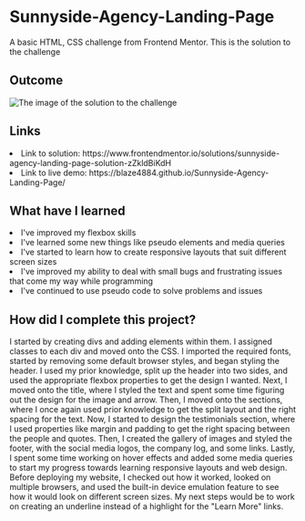 # Sunnyside-Agency-Landing-Page
A basic HTML, CSS challenge from Frontend Mentor. This is the solution to the challenge

<h2> Outcome </h2>

<img src="https://i.imgur.com/bgJYyJg.png" alt="The image of the solution to the challenge">

<h2> Links </h2>

<li> Link to solution: https://www.frontendmentor.io/solutions/sunnyside-agency-landing-page-solution-zZkldBiKdH </li>
<li> Link to live demo: https://blaze4884.github.io/Sunnyside-Agency-Landing-Page/ </li>

<h2> What have I learned </h2>

<li> I've improved my flexbox skills </li>
<li> I've learned some new things like pseudo elements and media queries </li>
<li> I've started to learn how to create responsive layouts that suit different screen sizes </li>
<li> I've improved my ability to deal with small bugs and frustrating issues that come my way while programming </li>
<li> I've continued to use pseudo code to solve problems and issues </li>

<h2> How did I complete this project? </h2>

<p> I started by creating divs and adding elements within them. I assigned classes to each div and moved onto the CSS. I imported the required fonts, started by removing some default browser styles, and began styling the header. I used my prior knowledge, split up the header into two sides, and used the appropriate flexbox properties to get the design I wanted. Next, I moved onto the title, where I styled the text and spent some time figuring out the design for the image and arrow. Then, I moved onto the sections, where I once again used prior knowledge to get the split layout and the right spacing for the text. Now, I started to design the testimonials section, where I used properties like margin and padding to get the right spacing between the people and quotes. Then, I created the gallery of images and styled the footer, with the social media logos, the company log, and some links. Lastly, I spent some time working on hover effects and added some media queries to start my progress towards learning responsive layouts and web design. Before deploying my website, I checked out how it worked, looked on multiple browsers, and used the built-in device emulation feature to see how it would look on different screen sizes. My next steps would be to work on creating an underline instead of a highlight for the "Learn More" links. </p>
